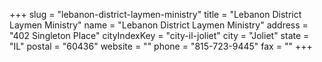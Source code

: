 +++
slug = "lebanon-district-laymen-ministry"
title = "Lebanon District Laymen Ministry"
name = "Lebanon District Laymen Ministry"
address = "402 Singleton Place"
cityIndexKey = "city-il-joliet"
city = "Joliet"
state = "IL"
postal = "60436"
website = ""
phone = "815-723-9445"
fax = ""
+++
